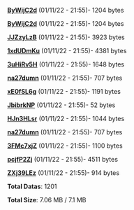 [**ByWijC2d**](/data/ByWijC2d.txt) (01/11/22 - 21:55)- 1204 bytes

[**ByWijC2d**](/data/ByWijC2d.txt) (01/11/22 - 21:55)- 1204 bytes

[**JJZzyLzB**](/data/JJZzyLzB.txt) (01/11/22 - 21:55)- 3923 bytes

[**1xdUDmKu**](/data/1xdUDmKu.txt) (01/11/22 - 21:55)- 4381 bytes

[**3uHiRv5H**](/data/3uHiRv5H.txt) (01/11/22 - 21:55)- 1648 bytes

[**na27dumn**](/data/na27dumn.txt) (01/11/22 - 21:55)- 707 bytes

[**xE0fSL6g**](/data/xE0fSL6g.txt) (01/11/22 - 21:55)- 1191 bytes

[**JbibrkNP**](/data/JbibrkNP.txt) (01/11/22 - 21:55)- 52 bytes

[**HJn3HLsr**](/data/HJn3HLsr.txt) (01/11/22 - 21:55)- 1044 bytes

[**na27dumn**](/data/na27dumn.txt) (01/11/22 - 21:55)- 707 bytes

[**3FMc7xjZ**](/data/3FMc7xjZ.txt) (01/11/22 - 21:55)- 1100 bytes

[**pcjfP2Zj**](/data/pcjfP2Zj.txt) (01/11/22 - 21:55)- 4511 bytes

[**ZXj39LEz**](/data/ZXj39LEz.txt) (01/11/22 - 21:55)- 914 bytes

**Total Datas**: 1201

**Total Size**: 7.06 MB / 7.1 MB
